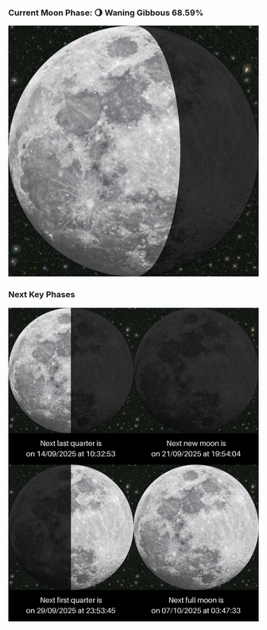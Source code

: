 ### Current Moon Phase: 🌖 Waning Gibbous 68.59%
![Moon Phase](moonphase.png)
### Next Key Phases
![Gallery](gallery.png)